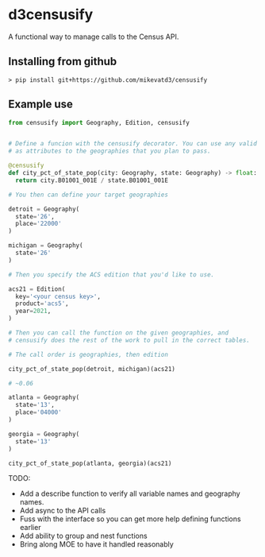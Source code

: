 # d3censusify
A functional way to manage calls to the Census API.


## Installing from github

```console
> pip install git+https://github.com/mikevatd3/censusify
```

## Example use

```python
from censusify import Geography, Edition, censusify


# Define a funcion with the censusify decorator. You can use any valid table names
# as attributes to the geographies that you plan to pass.

@censusify
def city_pct_of_state_pop(city: Geography, state: Geography) -> float: # type hints are optional
  return city.B01001_001E / state.B01001_001E

# You then can define your target geographies

detroit = Geography(
  state='26',
  place='22000'
)

michigan = Geography(
  state='26'
)

# Then you specify the ACS edition that you'd like to use.

acs21 = Edition(
  key='<your census key>',
  product='acs5',
  year=2021,
)

# Then you can call the function on the given geographies, and 
# censusify does the rest of the work to pull in the correct tables.

# The call order is geographies, then edition

city_pct_of_state_pop(detroit, michigan)(acs21)

# ~0.06

atlanta = Geography(
  state='13',
  place='04000'
)

georgia = Geography(
  state='13'
)

city_pct_of_state_pop(atlanta, georgia)(acs21)

```

TODO:

- Add a describe function to verify all variable names and geography names.
- Add async to the API calls
- Fuss with the interface so you can get more help defining functions earlier
- Add ability to group and nest functions
- Bring along MOE to have it handled reasonably
